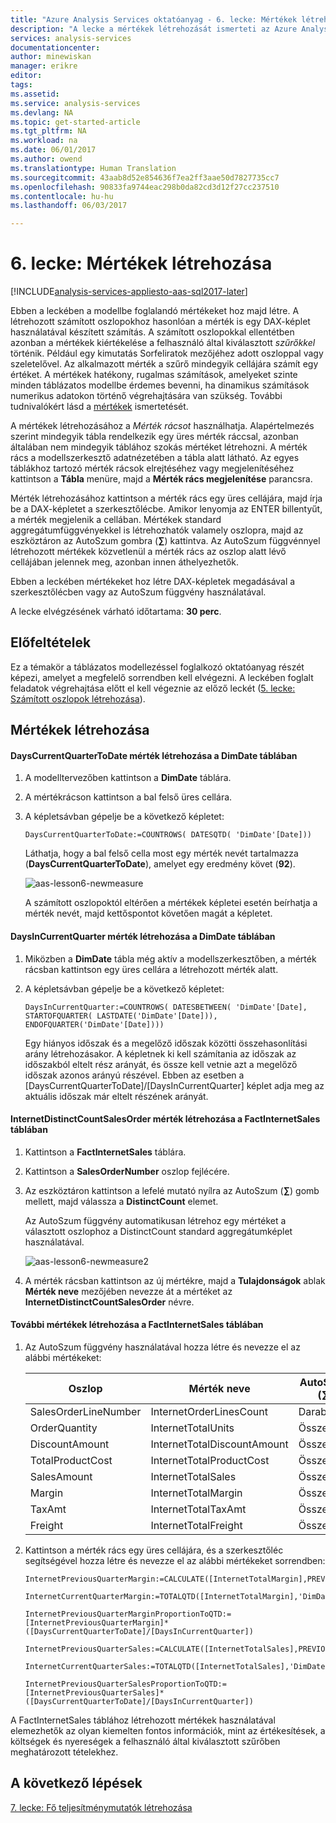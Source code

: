```yaml
---
title: "Azure Analysis Services oktatóanyag - 6. lecke: Mértékek létrehozása | Microsoft Docs"
description: "A lecke a mértékek létrehozását ismerteti az Azure Analysis Services oktatóprojektjében."
services: analysis-services
documentationcenter: 
author: minewiskan
manager: erikre
editor: 
tags: 
ms.assetid: 
ms.service: analysis-services
ms.devlang: NA
ms.topic: get-started-article
ms.tgt_pltfrm: NA
ms.workload: na
ms.date: 06/01/2017
ms.author: owend
ms.translationtype: Human Translation
ms.sourcegitcommit: 43aab8d52e854636f7ea2ff3aae50d7827735cc7
ms.openlocfilehash: 90833fa9744eac298b0da82cd3d12f27cc237510
ms.contentlocale: hu-hu
ms.lasthandoff: 06/03/2017

---
```

<a id="lesson-6-create-measures" class="xliff"></a>

# 6. lecke: Mértékek létrehozása

[!INCLUDE[analysis-services-appliesto-aas-sql2017-later](../../../includes/analysis-services-appliesto-aas-sql2017-later.md)]

Ebben a leckében a modellbe foglalandó mértékeket hoz majd létre. A létrehozott számított oszlopokhoz hasonlóan a mérték is egy DAX-képlet használatával készített számítás. A számított oszlopokkal ellentétben azonban a mértékek kiértékelése a felhasználó által kiválasztott *szűrőkkel* történik. Például egy kimutatás Sorfeliratok mezőjéhez adott oszloppal vagy szeletelővel. Az alkalmazott mérték a szűrő mindegyik cellájára számít egy értéket. A mértékek hatékony, rugalmas számítások, amelyeket szinte minden táblázatos modellbe érdemes bevenni, ha dinamikus számítások numerikus adatokon történő végrehajtására van szükség. További tudnivalókért lásd a [mértékek](https://docs.microsoft.com/sql/analysis-services/tabular-models/measures-ssas-tabular) ismertetését.
  
A mértékek létrehozásához a *Mérték rácsot* használhatja. Alapértelmezés szerint mindegyik tábla rendelkezik egy üres mérték ráccsal, azonban általában nem mindegyik táblához szokás mértéket létrehozni. A mérték rács a modellszerkesztő adatnézetében a tábla alatt látható. Az egyes táblákhoz tartozó mérték rácsok elrejtéséhez vagy megjelenítéséhez kattintson a **Tábla** menüre, majd a **Mérték rács megjelenítése** parancsra.  
  
Mérték létrehozásához kattintson a mérték rács egy üres cellájára, majd írja be a DAX-képletet a szerkesztőlécbe. Amikor lenyomja az ENTER billentyűt, a mérték megjelenik a cellában. Mértékek standard aggregátumfüggvényekkel is létrehozhatók valamely oszlopra, majd az eszköztáron az AutoSzum gombra (**∑**) kattintva. Az AutoSzum függvénnyel létrehozott mértékek közvetlenül a mérték rács az oszlop alatt lévő cellájában jelennek meg, azonban innen áthelyezhetők.  
  
Ebben a leckében mértékeket hoz létre DAX-képletek megadásával a szerkesztőlécben vagy az AutoSzum függvény használatával.  
  
A lecke elvégzésének várható időtartama: **30 perc**.  
  
<a id="prerequisites" class="xliff"></a>

## Előfeltételek  
Ez a témakör a táblázatos modellezéssel foglalkozó oktatóanyag részét képezi, amelyet a megfelelő sorrendben kell elvégezni. A leckében foglalt feladatok végrehajtása előtt el kell végeznie az előző leckét ([5. lecke: Számított oszlopok létrehozása](../tutorials/aas-lesson-5-create-calculated-columns.md)).  
  
<a id="create-measures" class="xliff"></a>

## Mértékek létrehozása  
  
<a id="to-create-a-dayscurrentquartertodate-measure-in-the-dimdate-table" class="xliff"></a>

#### DaysCurrentQuarterToDate mérték létrehozása a DimDate táblában  
  
1.  A modelltervezőben kattintson a **DimDate** táblára.  
  
2.  A mértékrácson kattintson a bal felső üres cellára.  
  
3.  A képletsávban gépelje be a következő képletet:  
  
    ```
    DaysCurrentQuarterToDate:=COUNTROWS( DATESQTD( 'DimDate'[Date])) 
    ```
  
    Láthatja, hogy a bal felső cella most egy mérték nevét tartalmazza (**DaysCurrentQuarterToDate**), amelyet egy eredmény követ (**92**).
    
      ![aas-lesson6-newmeasure](../tutorials/media/aas-lesson6-newmeasure.png) 
    
    A számított oszlopoktól eltérően a mértékek képletei esetén beírhatja a mérték nevét, majd kettőspontot követően magát a képletet.

  
<a id="to-create-a-daysincurrentquarter-measure-in-the-dimdate-table" class="xliff"></a>

#### DaysInCurrentQuarter mérték létrehozása a DimDate táblában  
  
1.  Miközben a **DimDate** tábla még aktív a modellszerkesztőben, a mérték rácsban kattintson egy üres cellára a létrehozott mérték alatt.  
  
2.  A képletsávban gépelje be a következő képletet:  
  
    ```
    DaysInCurrentQuarter:=COUNTROWS( DATESBETWEEN( 'DimDate'[Date], STARTOFQUARTER( LASTDATE('DimDate'[Date])), ENDOFQUARTER('DimDate'[Date])))
    ```
  
    Egy hiányos időszak és a megelőző időszak közötti összehasonlítási arány létrehozásakor. A képletnek ki kell számítania az időszak az időszakból eltelt rész arányát, és össze kell vetnie azt a megelőző időszak azonos arányú részével. Ebben az esetben a [DaysCurrentQuarterToDate]/[DaysInCurrentQuarter] képlet adja meg az aktuális időszak már eltelt részének arányát.  
  
<a id="to-create-an-internetdistinctcountsalesorder-measure-in-the-factinternetsales-table" class="xliff"></a>

#### InternetDistinctCountSalesOrder mérték létrehozása a FactInternetSales táblában  
  
1.  Kattintson a **FactInternetSales** táblára.   
  
2.  Kattintson a **SalesOrderNumber** oszlop fejlécére.  
  
3.  Az eszköztáron kattintson a lefelé mutató nyílra az AutoSzum (**∑**) gomb mellett, majd válassza a **DistinctCount** elemet.  
  
    Az AutoSzum függvény automatikusan létrehoz egy mértéket a választott oszlophoz a DistinctCount standard aggregátumképlet használatával.  
    
       ![aas-lesson6-newmeasure2](../tutorials/media/aas-lesson6-newmeasure2.png)
  
4.  A mérték rácsban kattintson az új mértékre, majd a **Tulajdonságok** ablak **Mérték neve** mezőjében nevezze át a mértéket az **InternetDistinctCountSalesOrder** névre. 
 
  
<a id="to-create-additional-measures-in-the-factinternetsales-table" class="xliff"></a>

#### További mértékek létrehozása a FactInternetSales táblában  
  
1.  Az AutoSzum függvény használatával hozza létre és nevezze el az alábbi mértékeket:  

    |Oszlop|Mérték neve|AutoSzum (∑)|Képlet|  
    |----------------|----------|-----------------|-----------|  
    |SalesOrderLineNumber|InternetOrderLinesCount|Darabszám|=DARAB2([SalesOrderLineNumber])|  
    |OrderQuantity|InternetTotalUnits|Összeg|=SZUM([OrderQuantity])|  
    |DiscountAmount|InternetTotalDiscountAmount|Összeg|=SZUM([DiscountAmount])|  
    |TotalProductCost|InternetTotalProductCost|Összeg|=SZUM([TotalProductCost])|  
    |SalesAmount|InternetTotalSales|Összeg|=SZUM([SalesAmount])|  
    |Margin|InternetTotalMargin|Összeg|=SZUM([Margin])|  
    |TaxAmt|InternetTotalTaxAmt|Összeg|=SZUM([TaxAmt])|  
    |Freight|InternetTotalFreight|Összeg|=SZUM([Freight])|  
  
2.  Kattintson a mérték rács egy üres cellájára, és a szerkesztőléc segítségével hozza létre és nevezze el az alábbi mértékeket sorrendben:  
  
      ```
      InternetPreviousQuarterMargin:=CALCULATE([InternetTotalMargin],PREVIOUSQUARTER('DimDate'[Date]))
      ```
      
      ```
      InternetCurrentQuarterMargin:=TOTALQTD([InternetTotalMargin],'DimDate'[Date])
      ```
  
      ```
      InternetPreviousQuarterMarginProportionToQTD:=[InternetPreviousQuarterMargin]*([DaysCurrentQuarterToDate]/[DaysInCurrentQuarter])
      ```
  
      ```
      InternetPreviousQuarterSales:=CALCULATE([InternetTotalSales],PREVIOUSQUARTER('DimDate'[Date]))
      ```
  
      ```
      InternetCurrentQuarterSales:=TOTALQTD([InternetTotalSales],'DimDate'[Date])
      ```
      
      ```
      InternetPreviousQuarterSalesProportionToQTD:=[InternetPreviousQuarterSales]*([DaysCurrentQuarterToDate]/[DaysInCurrentQuarter])
      ```
  
A FactInternetSales táblához létrehozott mértékek használatával elemezhetők az olyan kiemelten fontos információk, mint az értékesítések, a költségek és nyereségek a felhasználó által kiválasztott szűrőben meghatározott tételekhez.  
  
<a id="whats-next" class="xliff"></a>

## A következő lépések
[7. lecke: Fő teljesítménymutatók létrehozása](../tutorials/aas-lesson-7-create-key-performance-indicators.md)  

  

